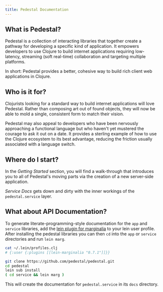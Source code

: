 ```yaml
---
title: Pedestal Documentation
---
```


<!--
 Copyright 2013 Relevance, Inc.
 Copyright 2014 Cognitect, Inc.

 The use and distribution terms for this software are covered by the
 Eclipse Public License 1.0 (http://opensource.org/licenses/eclipse-1.0)
 which can be found in the file epl-v10.html at the root of this distribution.

 By using this software in any fashion, you are agreeing to be bound by
 the terms of this license.

 You must not remove this notice, or any other, from this software.
-->

## What is Pedestal?

Pedestal is a collection of
interacting libraries that together create a pathway for developing
a specific kind of application. It empowers developers to use
Clojure to build internet applications requiring low-latency, streaming
(soft real-time) collaboration and targeting multiple platforms.

In short: Pedestal provides a better, cohesive way to build
rich client web applications in Clojure.

## Who is it for?

Clojurists looking for a standard way to build internet
applications will love Pedestal. Rather than composing art
out of found objects, they will now be able to mold a single,
consistent form to match their vision.

Pedestal may also appeal to developers who have been nervously
approaching a functional language but who haven't yet mustered the
courage to ask it out on a date. It provides a sterling example
of how to use the Clojure ecosystem to its best advantage, reducing
the friction usually associated with a language switch.

## Where do I start?

In the _Getting Started_ section, you will find a walk-through
that introduces you to all of Pedestal's moving parts via the
creation of a new server-side application.

_Service Docs_ gets down and dirty with the inner workings of
the `pedestal.service` layer.

## What about API Documentation?

To generate literate-programming-style documentation for the `app` and
`service` libraries, add the [lein plugin for
marginalia](https://github.com/fogus/lein-marginalia) to your lein user
profile. After installing the pedestal libraries you can then `cd` into the
`app` or `service` directories and run `lein marg`.

```bash
cat ~/.lein/profiles.clj
# {:user {:plugins [[lein-marginalia "0.7.1"]]}}

git clone https://github.com/pedestal/pedestal.git
cd pedestal
lein sub install
( cd service && lein marg )
```

This will create the documentation for `pedestal.service` in its `docs`
directory.
